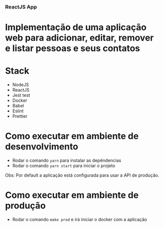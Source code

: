 ### ReactJS App

# Implementação de uma aplicação web para adicionar, editar, remover e listar pessoas e seus contatos

# Stack
- NodeJS
- ReactJS
- Jest test
- Docker
- Babel
- Eslint
- Prettier

# Como executar em ambiente de desenvolvimento
- Rodar o comando ```yarn``` para instalar as depêndencias
- Rodar o comando ```yarn start``` para iniciar o projeto

Obs: Por default a aplicação está configurada para usar a API de produção.

# Como executar em ambiente de produção
- Rodar o comando ```make prod``` e irá iniciar o docker com a aplicação

